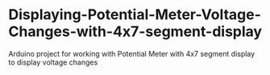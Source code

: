 # Displaying-Potential-Meter-Voltage-Changes-with-4x7-segment-display
Arduino project for working with Potential Meter with 4x7 segment display to display voltage changes
